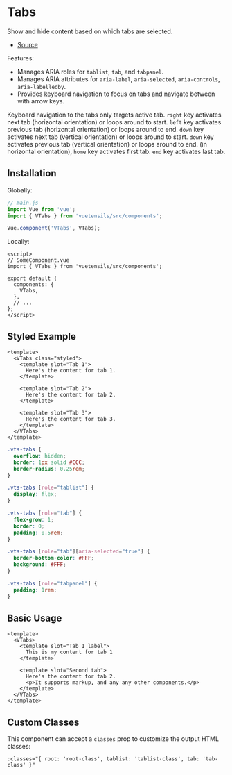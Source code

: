 # Tabs

Show and hide content based on which tabs are selected.

- [Source](https://github.com/Stegosource/vuetensils/blob/master/src/components/VTabs/VTabs.vue)

Features:

- Manages ARIA roles for `tablist`, `tab`, and `tabpanel`.
- Manages ARIA attributes for `aria-label`, `aria-selected`, `aria-controls`, `aria-labelledby`.
- Provides keyboard navigation to focus on tabs and navigate between with arrow keys.

Keyboard navigation to the tabs only targets active tab. `right` key activates next tab (horizontal orientation) or loops around to start. `left` key activates previous tab (horizontal orientation) or loops around to end. `down` key activates next tab (vertical orientation) or loops around to start. `down` key activates previous tab (vertical orientation) or loops around to end. (in horizontal orientation), `home` key activates first tab. `end` key activates last tab.

## Installation

Globally:

```js
// main.js
import Vue from 'vue';
import { VTabs } from 'vuetensils/src/components';

Vue.component('VTabs', VTabs);
```

Locally:

```vue
<script>
// SomeComponent.vue
import { VTabs } from 'vuetensils/src/components';

export default {
  components: {
    VTabs,
  },
  // ...
};
</script>
```

## Styled Example

```vue live
<template>
  <VTabs class="styled">
    <template slot="Tab 1">
      Here's the content for tab 1.
    </template>

    <template slot="Tab 2">
      Here's the content for tab 2.
    </template>

    <template slot="Tab 3">
      Here's the content for tab 3.
    </template>
  </VTabs>
</template>
```

```css
.vts-tabs {
  overflow: hidden;
  border: 1px solid #CCC;
  border-radius: 0.25rem;
}

.vts-tabs [role="tablist"] {
  display: flex;
}

.vts-tabs [role="tab"] {
  flex-grow: 1;
  border: 0;
  padding: 0.5rem;
}

.vts-tabs [role="tab"][aria-selected="true"] {
  border-bottom-color: #FFF;
  background: #FFF;
}

.vts-tabs [role="tabpanel"] {
  padding: 1rem;
}
```

## Basic Usage

```vue live
<template>
  <VTabs>
    <template slot="Tab 1 label">
      This is my content for tab 1
    </template>

    <template slot="Second tab">
      Here's the content for tab 2.
      <p>It supports markup, and any any other components.</p>
    </template>
  </VTabs>
</template>
```

## Custom Classes

This component can accept a `classes` prop to customize the output HTML classes:

```
:classes="{ root: 'root-class', tablist: 'tablist-class', tab: 'tab-class' }"
```

